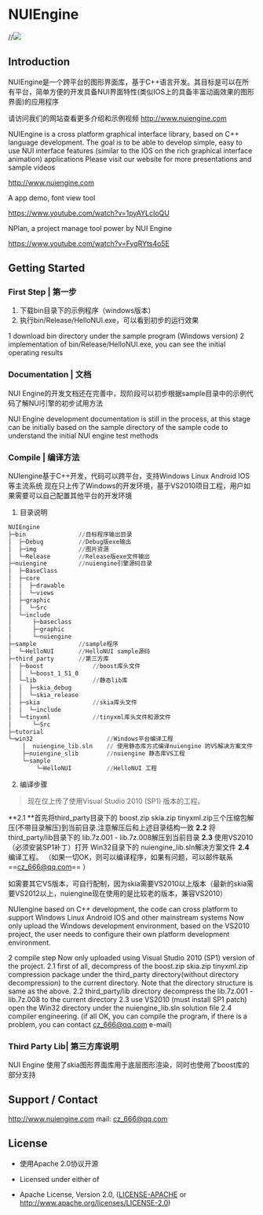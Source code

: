 # NUIEngine
//![](https://github.com/Avens666/NUIEngine/blob/master/bin/img/nuilogo.png?raw=true)

## Introduction

NUIEngine是一个跨平台的图形界面库，基于C++语言开发。其目标是可以在所有平台，简单方便的开发具备NUI界面特性(类似IOS上的具备丰富动画效果的图形界面)的应用程序

请访问我们的网站查看更多介绍和示例视频
http://www.nuiengine.com


NUIEngine is a cross platform graphical interface library, based on C++ language development. The goal is to be able to develop simple, easy to use NUI interface features (similar to the IOS on the rich graphical interface animation) applications
Please visit our website for more presentations and sample videos

http://www.nuiengine.com

A app demo, font view tool

https://www.youtube.com/watch?v=1pyAYLcIoQU

NPlan, a project manage tool power by NUI Engine

https://www.youtube.com/watch?v=FyqRYts4o5E


## Getting Started


### First Step | 第一步
1. 下载bin目录下的示例程序（windows版本）
2. 执行bin/Release/HelloNUI.exe，可以看到初步的运行效果

1 download bin directory under the sample program (Windows version)
2 implementation of bin/Release/HelloNUI.exe, you can see the initial operating results

### Documentation | 文档
NUI Engine的开发文档还在完善中，现阶段可以初步根据sample目录中的示例代码了解NUI引擎的初步试用方法

NUI Engine development documentation is still in the process, at this stage can be initially based on the sample directory of the sample code to understand the initial NUI engine test methods

### Compile  | 编译方法
NUIengine基于C++开发，代码可以跨平台，支持Windows Linux Android IOS等主流系统
现在只上传了Windows的开发环境，基于VS2010项目工程，用户如果需要可以自己配置其他平台的开发环境

1. 目录说明
``` python
NUIEngine
├─bin 				//目标程序输出目录
│  ├─Debug			//Debug版exe输出
│  ├─img			//图片资源
│  └─Release		//Release版exe文件输出
├─nuiengine			//nuiengine引擎源码目录
│  ├─BaseClass
│  ├─core
│  │  ├─drawable
│  │  └─views
│  ├─graphic
│  │  └─Src
│  └─include
│      ├─baseclass
│      ├─graphic
│      └─nuiengine
├─sample			//sample程序
│  └─HelloNUI		//HelloNUI sample源码
├─third_party		//第三方库
│  ├─boost				//boost库头文件
│  │  └─boost_1_51_0
│  └─lib				//静态lib库
│  │  ├─skia_debug
│  │  └─skia_release
│  ├─skia				//skia库头文件
│  │  └─include
│  └─tinyxml			//tinyxml库头文件和源文件
│      └─Src
├─tutorial
└─win32						//Windows平台编译工程
  	│  nuiengine_lib.sln	// 使用静态库方式编译nuiengine 的VS解决方案文件
    ├─nuiengine_slib		//nuiengine 静态库VS工程
    └─sample
        └─HelloNUI			//HelloNUI 工程
```

2. 编译步骤
> 现在仅上传了使用Visual Studio 2010 (SP1) 版本的工程。

**2.1 **首先将third_party目录下的  boost.zip skia.zip  tinyxml.zip三个压缩包解压(不带目录解压)到当前目录.注意解压后和上述目录结构一致
**2.2** 将third_party/lib目录下的  lib.7z.001 -  lib.7z.008解压到当前目录
**2.3** 使用VS2010（必须安装SP1补丁）打开 Win32目录下的 nuiengine_lib.sln解决方案文件
**2.4** 编译工程。 （如果一切OK，则可以编译程序，如果有问题，可以邮件联系  ==cz_666@qq.com== ）

如需要其它VS版本，可自行配制，因为skia需要VS2010以上版本（最新的skia需要VS2012以上，nuiengine现在使用的是比较老的版本，兼容VS2010）

NUIengine based on C++ development, the code can cross platform to support Windows Linux Android IOS and other mainstream systems
Now only upload the Windows development environment, based on the VS2010 project, the user needs to configure their own platform development environment.

2 compile step
Now only uploaded using Visual Studio 2010 (SP1) version of the project.
2.1 first of all, decompress of the boost.zip skia.zip tinyxml.zip compression package  under the third_party directory(without directory decompression) to the current directory. Note that the directory structure is same as the above.
2.2 third_party/lib directory  decompress the lib.7z.001 - lib.7z.008 to the current directory
2.3 use VS2010 (must install SP1 patch) open the Win32 directory under the nuiengine_lib.sln solution file
2.4 compiler engineering. (if all OK, you can compile the program, if there is a problem, you can contact cz_666@qq.com e-mail)

### Third Party Lib| 第三方库说明
NUI Engine 使用了skia图形界面库用于底层图形渲染，同时也使用了boost库的部分支持

## Support / Contact
http://www.nuiengine.com
mail: cz_666@qq.com

## License
- 使用Apache 2.0协议开源

- Licensed under either of
 * Apache License, Version 2.0, ([LICENSE-APACHE](LICENSE-APACHE) or http://www.apache.org/licenses/LICENSE-2.0)
